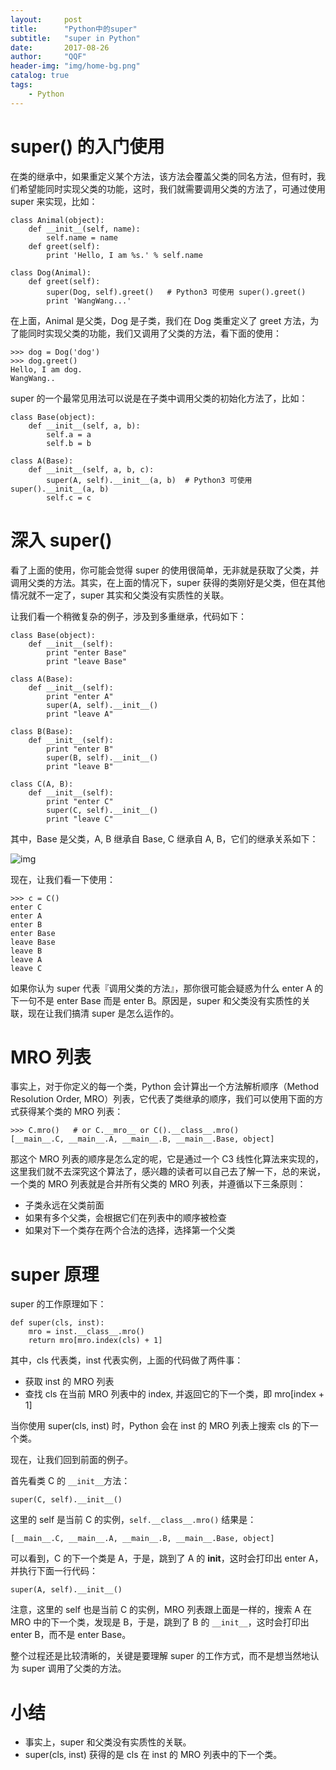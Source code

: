 ```yaml
---
layout:     post
title:      "Python中的super"
subtitle:   "super in Python"
date:       2017-08-26
author:     "QQF"
header-img: "img/home-bg.png"
catalog: true
tags:
    - Python
---
```


# super() 的入门使用

在类的继承中，如果重定义某个方法，该方法会覆盖父类的同名方法，但有时，我们希望能同时实现父类的功能，这时，我们就需要调用父类的方法了，可通过使用 super 来实现，比如：

```
class Animal(object):
    def __init__(self, name):
        self.name = name
    def greet(self):
        print 'Hello, I am %s.' % self.name
 
class Dog(Animal):
    def greet(self):
        super(Dog, self).greet()   # Python3 可使用 super().greet()
        print 'WangWang...'
```

在上面，Animal 是父类，Dog 是子类，我们在 Dog 类重定义了 greet 方法，为了能同时实现父类的功能，我们又调用了父类的方法，看下面的使用：

```
>>> dog = Dog('dog')
>>> dog.greet()
Hello, I am dog.
WangWang..
```

super 的一个最常见用法可以说是在子类中调用父类的初始化方法了，比如：

```
class Base(object):
    def __init__(self, a, b):
        self.a = a
        self.b = b
 
class A(Base):
    def __init__(self, a, b, c):
        super(A, self).__init__(a, b)  # Python3 可使用 super().__init__(a, b)
        self.c = c
```

# 深入 super()

看了上面的使用，你可能会觉得 super 的使用很简单，无非就是获取了父类，并调用父类的方法。其实，在上面的情况下，super 获得的类刚好是父类，但在其他情况就不一定了，super 其实和父类没有实质性的关联。


让我们看一个稍微复杂的例子，涉及到多重继承，代码如下：

```
class Base(object):
    def __init__(self):
        print "enter Base"
        print "leave Base"
 
class A(Base):
    def __init__(self):
        print "enter A"
        super(A, self).__init__()
        print "leave A"
 
class B(Base):
    def __init__(self):
        print "enter B"
        super(B, self).__init__()
        print "leave B"
 
class C(A, B):
    def __init__(self):
        print "enter C"
        super(C, self).__init__()
        print "leave C"
```

其中，Base 是父类，A, B 继承自 Base, C 继承自 A, B，它们的继承关系如下：

![img](/img/in-post/2017-08-26-python-super/01.png)

现在，让我们看一下使用：

```
>>> c = C()
enter C
enter A
enter B
enter Base
leave Base
leave B
leave A
leave C
```

如果你认为 super 代表『调用父类的方法』，那你很可能会疑惑为什么 enter A 的下一句不是 enter Base 而是 enter B。原因是，super 和父类没有实质性的关联，现在让我们搞清 super 是怎么运作的。

# MRO 列表

事实上，对于你定义的每一个类，Python 会计算出一个方法解析顺序（Method Resolution Order, MRO）列表，它代表了类继承的顺序，我们可以使用下面的方式获得某个类的 MRO 列表：

```
>>> C.mro()   # or C.__mro__ or C().__class__.mro()
[__main__.C, __main__.A, __main__.B, __main__.Base, object]
```

那这个 MRO 列表的顺序是怎么定的呢，它是通过一个 C3 线性化算法来实现的，这里我们就不去深究这个算法了，感兴趣的读者可以自己去了解一下，总的来说，一个类的 MRO 列表就是合并所有父类的 MRO 列表，并遵循以下三条原则：

* 子类永远在父类前面
* 如果有多个父类，会根据它们在列表中的顺序被检查
* 如果对下一个类存在两个合法的选择，选择第一个父类


# super 原理

super 的工作原理如下：

```
def super(cls, inst):
    mro = inst.__class__.mro()
    return mro[mro.index(cls) + 1]
```

其中，cls 代表类，inst 代表实例，上面的代码做了两件事：

* 获取 inst 的 MRO 列表
* 查找 cls 在当前 MRO 列表中的 index, 并返回它的下一个类，即 mro[index + 1]

当你使用 super(cls, inst) 时，Python 会在 inst 的 MRO 列表上搜索 cls 的下一个类。

现在，让我们回到前面的例子。


首先看类 C 的 `__init__`方法：

```
super(C, self).__init__()
```

这里的 self 是当前 C 的实例，`self.__class__.mro()` 结果是：

```
[__main__.C, __main__.A, __main__.B, __main__.Base, object]
```

可以看到，C 的下一个类是 A，于是，跳到了 A 的 __init__，这时会打印出 enter A，并执行下面一行代码：

```
super(A, self).__init__()
```

注意，这里的 self 也是当前 C 的实例，MRO 列表跟上面是一样的，搜索 A 在 MRO 中的下一个类，发现是 B，于是，跳到了 B 的 `__init__`，这时会打印出 enter B，而不是 enter Base。

整个过程还是比较清晰的，关键是要理解 super 的工作方式，而不是想当然地认为 super 调用了父类的方法。

# 小结

* 事实上，super 和父类没有实质性的关联。
* super(cls, inst) 获得的是 cls 在 inst 的 MRO 列表中的下一个类。